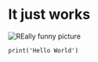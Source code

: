 # It just works
![REally funny picture](https://i.ytimg.com/vi/-JspXBYjdsQ/maxresdefault.jpg)
```
print('Hello World')
```
